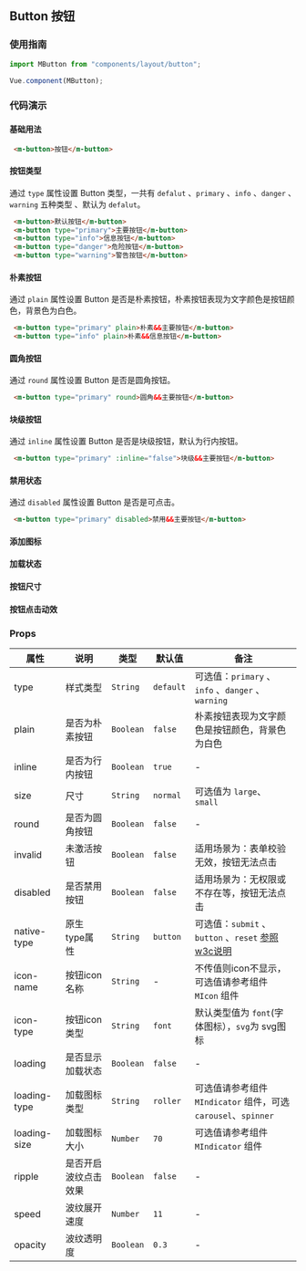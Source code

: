## Button 按钮
### 使用指南
``` javascript
import MButton from "components/layout/button";

Vue.component(MButton);
```
### 代码演示
#### 基础用法
```html
 <m-button>按钮</m-button>
```
#### 按钮类型
通过 `type` 属性设置 Button 类型，一共有 `defalut` 、`primary` 、`info` 、`danger` 、`warning`  五种类型 、默认为 `defalut`。
```html
 <m-button>默认按钮</m-button>
 <m-button type="primary">主要按钮</m-button>
 <m-button type="info">信息按钮</m-button>
 <m-button type="danger">危险按钮</m-button>
 <m-button type="warning">警告按钮</m-button>
```
#### 朴素按钮
通过 `plain` 属性设置 Button 是否是朴素按钮，朴素按钮表现为文字颜色是按钮颜色，背景色为白色。
```html
 <m-button type="primary" plain>朴素&&主要按钮</m-button>
 <m-button type="info" plain>朴素&&信息按钮</m-button>
```
#### 圆角按钮
通过 `round` 属性设置 Button 是否是圆角按钮。
```html
 <m-button type="primary" round>圆角&&主要按钮</m-button>
```
#### 块级按钮
通过 `inline` 属性设置 Button 是否是块级按钮，默认为行内按钮。
```html
 <m-button type="primary" :inline="false">块级&&主要按钮</m-button>
```
#### 禁用状态
通过 `disabled` 属性设置 Button 是否是可点击。
```html
 <m-button type="primary" disabled>禁用&&主要按钮</m-button>
```
#### 添加图标
#### 加载状态
#### 按钮尺寸
#### 按钮点击动效

### Props 
| 属性 | 说明 | 类型 | 默认值 | 备注 |
|------|------|------|------|------|
| type | 样式类型 | `String` | `default` | 可选值：`primary` 、`info` 、`danger` 、`warning` |
| plain | 是否为朴素按钮 | `Boolean` | `false` | 朴素按钮表现为文字颜色是按钮颜色，背景色为白色 |
| inline | 是否为行内按钮 | `Boolean` | `true` | - |
| size | 尺寸 | `String` | `normal` | 可选值为 `large`、 `small` |
| round | 是否为圆角按钮 | `Boolean` | `false` | - |
| invalid | 未激活按钮 | `Boolean` | `false` | 适用场景为：表单校验无效，按钮无法点击 |
| disabled | 是否禁用按钮 | `Boolean` | `false` | 适用场景为：无权限或不存在等，按钮无法点击 |
| native-type | 原生type属性 | `String` | `button` | 可选值：`submit` 、`button` 、`reset` [参照w3c说明](http://www.w3school.com.cn/tags/att_button_type.asp) |
| icon-name | 按钮icon名称 | `String` | - | 不传值则icon不显示，可选值请参考组件 `MIcon` 组件 |
| icon-type | 按钮icon类型 | `String` | `font` | 默认类型值为 `font`(字体图标），`svg`为 svg图标 |
| loading | 是否显示加载状态 | `Boolean` | `false` | - |
| loading-type | 加载图标类型 | `String` | `roller` | 可选值请参考组件 `MIndicator` 组件，可选 `carousel`、`spinner` |
| loading-size | 加载图标大小 | `Number` | `70` | 可选值请参考组件 `MIndicator` 组件 |
| ripple | 是否开启波纹点击效果 | `Boolean` | `false` | - |
| speed | 波纹展开速度 | `Number` | `11` | - |
| opacity | 波纹透明度 | `Boolean` | `0.3` | - |
